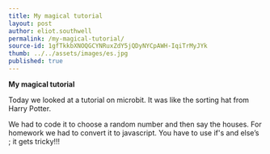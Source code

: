 ```yaml
---
title: My magical tutorial
layout: post
author: eliot.southwell
permalink: /my-magical-tutorial/
source-id: 1gfTkkbXNOQGCYNRuxZdY5jQDyNYCpAWH-IqiTrMyJYk
thumb: ../../assets/images/es.jpg
published: true
---
```

**My magical tutorial**

Today we looked at a tutorial on microbit. It was like the sorting hat from Harry Potter.

We had to code it to choose a random number and then say the houses. For homework we had to convert it to javascript.  You have to use if's and else’s ; it gets tricky!!!

